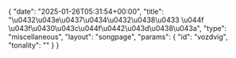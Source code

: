 {
    "date": "2025-01-26T05:31:54+00:00",
    "title": "\u0432\u043e\u0437\u0434\u0432\u0438\u0433 \u044f \u043f\u0430\u043c\u044f\u0442\u043d\u0438\u043a",
    "type": "miscellaneous",
    "layout": "songpage",
    "params": {
        "id": "vozdvig",
        "tonality": ""
    }
}